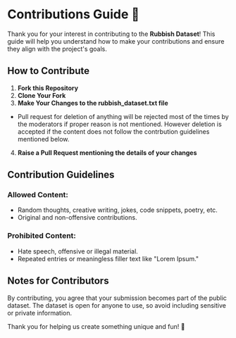 # Contributions Guide 📜

Thank you for your interest in contributing to the **Rubbish Dataset**! This guide will help you understand how to make your contributions and ensure they align with the project's goals.

## How to Contribute
1. **Fork this Repository**  
2. **Clone Your Fork**  
3. **Make Your Changes to the rubbish_dataset.txt file**
- Pull request for deletion of anything will be rejected most of the times by the moderators if proper reason is not mentioned. However deletion is accepted if the content does not follow the contrbution guidelines mentioned below. 
4. **Raise a Pull Request mentioning the details of your changes**

## Contribution Guidelines
### Allowed Content:
- Random thoughts, creative writing, jokes, code snippets, poetry, etc.
- Original and non-offensive contributions.

### Prohibited Content:
- Hate speech, offensive or illegal material.
- Repeated entries or meaningless filler text like "Lorem Ipsum."


## Notes for Contributors

By contributing, you agree that your submission becomes part of the public dataset.
The dataset is open for anyone to use, so avoid including sensitive or private information.


Thank you for helping us create something unique and fun! 🎉